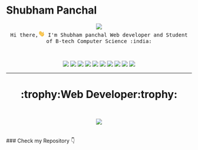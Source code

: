 # Shubham Panchal
<p align="center">
  <img src="https://github.com/shubhDeveloper/Programming_Ic_Code/blob/master/Gif/lp-icon-7.gif?raw=true" width="100px">
 <br>
 <samp>
    Hi there,<img width="18" src="https://github.com/shubhDeveloper/Hibernate_Project_NoteTaker/blob/master/src/main/webapp/js/Hi.gif?raw=true"> I'm Shubham panchal Web developer and Student of B-tech Computer Science :india:
  </samp> 
</p>
<br>
<p align="center">
<img src="https://github.com/shubhDeveloper/Programming_Ic_Code/blob/master/main_icon/java.png?raw=true" width="40px">
<img src="https://github.com/shubhDeveloper/Programming_Ic_Code/blob/master/main_icon/spring.png?raw=true" width="40px">
<img src="https://github.com/shubhDeveloper/Programming_Ic_Code/blob/master/main_icon/python.png?raw=true" width="40px">
<img src="https://github.com/shubhDeveloper/Programming_Ic_Code/blob/master/main_icon/html.png?raw=true" width="40px"> 
<img src="https://github.com/shubhDeveloper/Programming_Ic_Code/blob/master/main_icon/css.png?raw=true" width="40px">
<img src="https://github.com/shubhDeveloper/Programming_Ic_Code/blob/master/main_icon/javascript.png?raw=true" width="40">
<img src="https://github.com/shubhDeveloper/Programming_Ic_Code/blob/master/main_icon/git.png?raw=true" width="40px">
<img src="https://github.com/shubhDeveloper/Programming_Ic_Code/blob/master/main_icon/bootstrap.png?raw=true" width="40px">
<img src="https://github.com/shubhDeveloper/Programming_Ic_Code/blob/master/main_icon/ubntu.png?raw=true" width="40px">
<img src="https://github.com/shubhDeveloper/Programming_Ic_Code/blob/master/main_icon/github.png?raw=true" width="45px">
</p>
<hr>

<h1 align="center">:trophy:Web Developer:trophy:</h1>
<br>

<p align="center">
<img  src="https://media-fastly.hackerearth.com/media/hackathon/accolite-java-developer-hiring-challenge/images/ee6dcb72-9-Hire_Accolite-15%20(1).jpg">
</p>
<br>
### Check my Repository 👇
